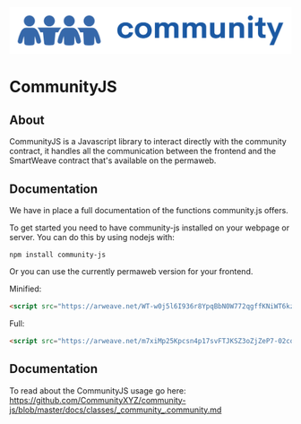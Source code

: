 ![Community](https://raw.githubusercontent.com/CommunityXYZ/website/master/src/assets/images/logo.svg)
# CommunityJS

## About
CommunityJS is a Javascript library to interact directly with the community contract, it handles all the communication between the frontend and the SmartWeave contract that's available on the permaweb.

## Documentation
We have in place a full documentation of the functions community.js offers.

To get started you need to have community-js installed on your webpage or server. You can do this by using nodejs with:
```
npm install community-js
```

Or you can use the currently permaweb version for your frontend.

Minified:
```html
<script src="https://arweave.net/WT-w0j5l6I936r8YpqBbN0W772qgffKNiWT6kzSbAbc"></script>
```
Full:
```html
<script src="https://arweave.net/m7xiMp25Kpcsn4p17svFTJKSZ3oZjZeP7-02cq-DYfo"></script>
```

## Documentation
To read about the CommunityJS usage go here: https://github.com/CommunityXYZ/community-js/blob/master/docs/classes/_community_.community.md
